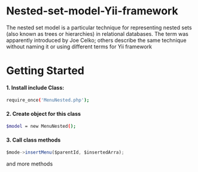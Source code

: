 Nested-set-model-Yii-framework
==============================

The nested set model is a particular technique for representing nested sets (also known as trees or hierarchies) in relational databases. The term was apparently introduced by Joe Celko; others describe the same technique without naming it  or using different terms for Yii framework



# Getting Started

#### 1. Install include Class:

```sh
require_once('MenuNested.php'); 
```

#### 2. Create object for this class

```sh
$model = new MenuNested();
```

#### 3. Call class methods

```js
$mode->insertMenu($parentId, $insertedArra);
```
and more methods


